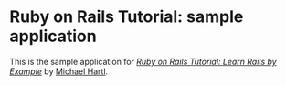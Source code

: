 # Ruby on Rails Tutorial: sample application

This is the sample application for
[*Ruby on Rails Tutorial: Learn Rails by
Example*](http://railstutorial.org/)
by [Michael Hartl](http://michaelhartl.com/).

